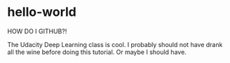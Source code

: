 # hello-world
HOW DO I GITHUB?!

The Udacity Deep Learning class is cool. I probably should not have drank all the wine before doing this tutorial. Or maybe I should have.

